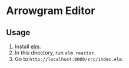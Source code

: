 # Arrowgram Editor

## Usage

1. Install [elm](https://guide.elm-lang.org/install.html).
2. In this directory, run `elm reactor`.
3. Go to `http://localhost:8000/src/index.elm`.
